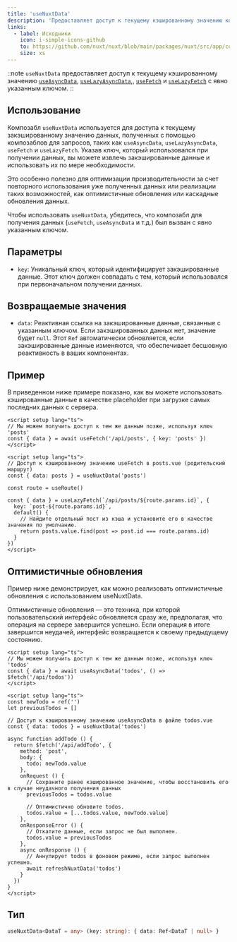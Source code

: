 ```yaml
---
title: 'useNuxtData'
description: 'Предоставляет доступ к текущему кэшированному значению композаблов получения данных.'
links:
  - label: Исходники
    icon: i-simple-icons-github
    to: https://github.com/nuxt/nuxt/blob/main/packages/nuxt/src/app/composables/asyncData.ts
    size: xs
---
```


::note
`useNuxtData` предоставляет доступ к текущему кэшированному значению [`useAsyncData`](/docs/api/composables/use-async-data), [`useLazyAsyncData`](/docs/api/composables/use-lazy-async-data),, [`useFetch`](/docs/api/composables/use-fetch) и [`useLazyFetch`](/docs/api/composables/use-lazy-fetch) с явно указанным ключом.
::

## Использование

Композабл `useNuxtData` используется для доступа к текущему закэшированному значению данных, полученных с помощью композаблов для запросов, таких как `useAsyncData`, `useLazyAsyncData`, `useFetch` и `useLazyFetch`. Указав ключ, который использовался при получении данных, вы можете извлечь закэшированные данные и использовать их по мере необходимости.

Это особенно полезно для оптимизации производительности за счет повторного использования уже полученных данных или реализации таких возможностей, как оптимистичные обновления или каскадные обновления данных.

Чтобы использовать `useNuxtData`, убедитесь, что композабл для получения данных (`useFetch`, `useAsyncData` и т.д.) был вызван с явно указанным ключом.

## Параметры

- `key`: Уникальный ключ, который идентифицирует закэшированные данные. Этот ключ должен совпадать с тем, который использовался при первоначальном получении данных.

## Возвращаемые значения

- `data`: Реактивная ссылка на закэшированные данные, связанные с указанным ключом. Если закэшированных данных нет, значение будет `null`. Этот `Ref` автоматически обновляется, если закэшированные данные изменяются, что обеспечивает бесшовную реактивность в ваших компонентах.

## Пример

В приведенном ниже примере показано, как вы можете использовать кэшированные данные в качестве placeholder при загрузке самых последних данных с сервера.

```vue [pages/posts.vue]
<script setup lang="ts">
// Мы можем получить доступ к тем же данным позже, используя ключ 'posts'
const { data } = await useFetch('/api/posts', { key: 'posts' })
</script>
```

```vue [pages/posts/[id\\].vue]
<script setup lang="ts">
// Доступ к кэшированному значению useFetch в posts.vue (родительский маршрут)
const { data: posts } = useNuxtData('posts')

const route = useRoute()

const { data } = useLazyFetch(`/api/posts/${route.params.id}`, {
  key: `post-${route.params.id}`,
  default() {
    // Найдите отдельный пост из кэша и установите его в качестве значения по умолчанию.
    return posts.value.find(post => post.id === route.params.id)
  }
})
</script>
```

## Оптимистичные обновления

Пример ниже демонстрирует, как можно реализовать оптимистичные обновления с использованием useNuxtData.

Оптимистичные обновления — это техника, при которой пользовательский интерфейс обновляется сразу же, предполагая, что операция на сервере завершится успешно. Если операция в итоге завершится неудачей, интерфейс возвращается к своему предыдущему состоянию.

```vue [pages/todos.vue]
<script setup lang="ts">
// Мы можем получить доступ к тем же данным позже, используя ключ 'todos'
const { data } = await useAsyncData('todos', () => $fetch('/api/todos'))
</script>
```

```vue [components/NewTodo.vue]
<script setup lang="ts">
const newTodo = ref('')
let previousTodos = []

// Доступ к кэшированному значению useAsyncData в файле todos.vue
const { data: todos } = useNuxtData('todos')

async function addTodo () {
  return $fetch('/api/addTodo', {
    method: 'post',
    body: {
      todo: newTodo.value
    },
    onRequest () {
      // Сохраните ранее кэшированное значение, чтобы восстановить его в случае неудачного получения данных
      previousTodos = todos.value

      // Оптимистично обновите todos.
      todos.value = [...todos.value, newTodo.value]
    },
    onResponseError () {
      // Откатите данные, если запрос не был выполнен.
      todos.value = previousTodos
    },
    async onResponse () {
      // Аннулирует todos в фоновом режиме, если запрос выполнен успешно.
      await refreshNuxtData('todos')
    }
  })
}
</script>
```

## Тип

```ts
useNuxtData<DataT = any> (key: string): { data: Ref<DataT | null> }
```
